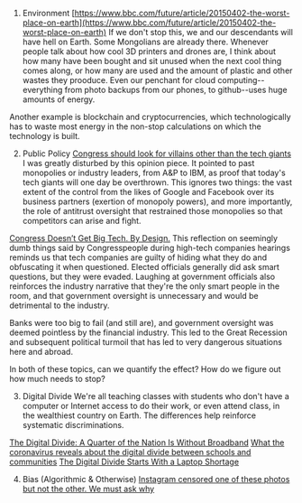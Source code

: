 1. Environment
[https://www.bbc.com/future/article/20150402-the-worst-place-on-earth](https://www.bbc.com/future/article/20150402-the-worst-place-on-earth)
If we don't stop this, we and our descendants will have hell on Earth. Some Mongolians are already there. Whenever
people talk about how cool 3D printers and drones are, I think about how many have been bought and sit unused when
the next cool thing comes along, or how many are used and the amount of plastic and other wastes they prooduce.
Even our penchant for cloud computing--everything from photo backups from our phones, to github--uses huge amounts
of energy.

Another example is blockchain and cryptocurrencies, which technologically has to waste most energy in the non-stop
calculations on which the technology is built.

2. Public Policy
[Congress should look for villains other than the tech giants](https://www.washingtonpost.com/opinions/congress-should-look-for-villains-other-than-the-tech-giants/2020/10/14/c3a0b89a-0d85-11eb-8a35-237ef1eb2ef7_story.html)
I was greatly disturbed by this opinion piece. It pointed to past monopolies or industry leaders, from A&P to IBM,
as proof that today's tech giants will one day be overthrown. This ignores two things: the vast extent of the control
from the likes of Google and Facebook over its business partners (exertion of monopoly powers), and more importantly,
the role of antitrust oversight that restrained those monopolies so that competitors can arise and fight.

[Congress Doesn’t Get Big Tech. By Design.](https://www.nytimes.com/2020/07/29/technology/congress-big-tech.html)
This reflection on seemingly dumb things said by Congresspeople during high-tech companies hearings reminds us
that tech companies are guilty of hiding what they do and obfuscating it when questioned. Elected officials generally
did ask smart questions, but they were evaded. Laughing at government officials also reinforces the industry
narrative that they're the only smart people in the room, and that government oversight is  unnecessary and would be
detrimental to the industry.

Banks were too big to fail (and still are), and government oversight was deemed pointless by the financial industry.
This led to the Great Recession and subsequent political turmoil that has led to very dangerous situations here and
abroad.

In both of these topics, can we quantify the effect? How do we figure out how much needs to stop?

3. Digital Divide
We're all teaching classes with students who don't have a computer or Internet access to do their work, or even
attend class, in the wealthiest country on Earth. The differences help reinforce systematic discriminations.

[The Digital Divide: A Quarter of the Nation Is Without Broadband](https://time.com/4718032/the-digital-divide/)
[What the coronavirus reveals about the digital divide between schools and communities](https://www.brookings.edu/blog/techtank/2020/03/17/what-the-coronavirus-reveals-about-the-digital-divide-between-schools-and-communities/)
[The Digital Divide Starts With a Laptop Shortage](https://www.nytimes.com/2020/10/12/technology/laptops-schools-digital-divide.html)

4. Bias (Algorithmic & Otherwise)
[Instagram censored one of these photos but not the other. We must ask why](https://www.theguardian.com/technology/2020/oct/20/instagram-censored-one-of-these-photos-but-not-the-other-we-must-ask-why)
